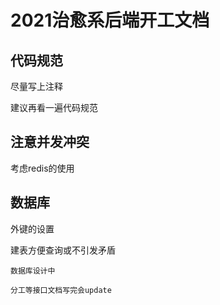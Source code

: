 # 2021治愈系后端开工文档

## 代码规范

尽量写上注释

建议再看一遍代码规范

## 注意并发冲突

考虑redis的使用

## 数据库

外键的设置

建表方便查询或不引发矛盾

`数据库设计中`

`分工等接口文档写完会update`



